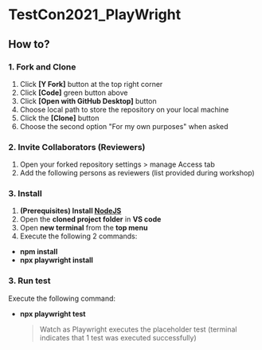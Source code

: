 # TestCon2021_PlayWright

## How to?

### 1. Fork and Clone

1. Click **[Y Fork]** button at the top right corner
1. Click **[Code]** green button above
1. Click **[Open with GitHub Desktop]** button
1. Choose local path to store the repository on your local machine
1. Click the **[Clone]** button
1. Choose the second option "For my own purposes" when asked

### 2. Invite Collaborators (Reviewers)

1. Open your forked repository settings > manage Access tab
2. Add the following persons as reviewers (list provided during workshop)

### 3. Install

1. **(Prerequisites) Install [NodeJS](https://nodejs.org/en/download/)**
2. Open the **cloned project folder** in **VS code**
3. Open **new terminal** from the **top menu**
4. Execute the following 2 commands:

- **npm install**
- **npx playwright install**

### 3. Run test

Execute the following command:

- **npx playwright test**
  > Watch as Playwright executes the placeholder test (terminal indicates that 1 test was executed successfully)
